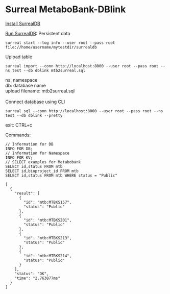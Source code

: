 # Surreal MetaboBank-DBlink



[Install SurrealDB](https://surrealdb.com/docs/start/installation)

[Run SurrealDB](https://surrealdb.com/docs/start): Persistent data
```
surreal start --log info --user root --pass root file://home/username/mytestdir/surrealdb
```
Upload table
```
surreal import --conn http://localhost:8000 --user root --pass root --ns test --db dblink mtb2surreal.sql
```
ns: namespace <br>
db: database name <br>
upload filename: mtb2surreal.sql <br>
<br>
Connect database using CLI
```
surreal sql --conn http://localhost:8000 --user root --pass root --ns test --db dblink --pretty
```
exit: CTRL+c

Commands:<br>
```
// Information for DB
INFO FOR DB; 
// Information for Namespace
INFO FOR KV; 
// SELECT examples for Metabobank
SELECT id,status FROM mtb
SELECT id,bioproject_id FROM mtb
SELECT id,status FROM mtb WHERE status = "Public"

[
  {
    "result": [
      {
        "id": "mtb:MTBKS157",
        "status": "Public"
      },
      {
        "id": "mtb:MTBKS201",
        "status": "Public"
      },
      {
        "id": "mtb:MTBKS213",
        "status": "Public"
      },
      {
        "id": "mtb:MTBKS214",
        "status": "Public"
      }
    ],
    "status": "OK",
    "time": "2.763877ms"
  }
]

```
